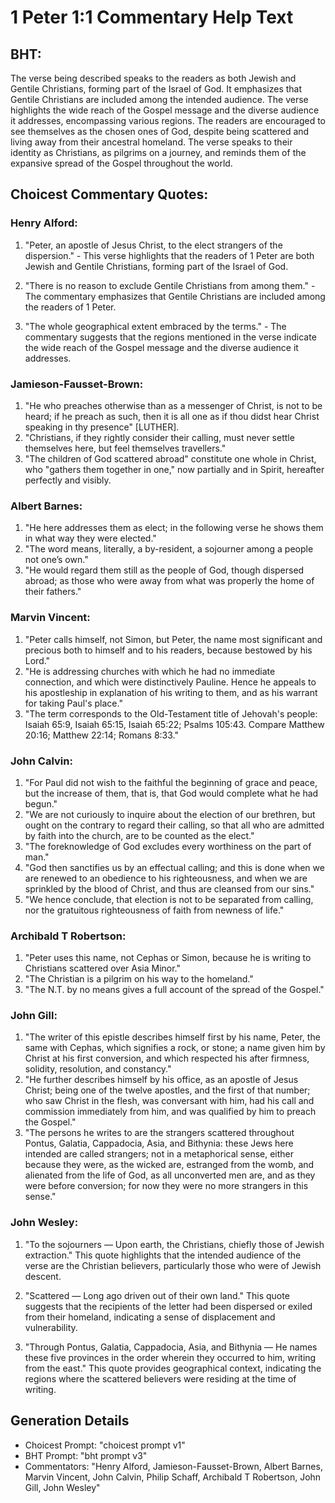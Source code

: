 # 1 Peter 1:1 Commentary Help Text

## BHT:
The verse being described speaks to the readers as both Jewish and Gentile Christians, forming part of the Israel of God. It emphasizes that Gentile Christians are included among the intended audience. The verse highlights the wide reach of the Gospel message and the diverse audience it addresses, encompassing various regions. The readers are encouraged to see themselves as the chosen ones of God, despite being scattered and living away from their ancestral homeland. The verse speaks to their identity as Christians, as pilgrims on a journey, and reminds them of the expansive spread of the Gospel throughout the world.

## Choicest Commentary Quotes:
### Henry Alford:
1. "Peter, an apostle of Jesus Christ, to the elect strangers of the dispersion." - This verse highlights that the readers of 1 Peter are both Jewish and Gentile Christians, forming part of the Israel of God.

2. "There is no reason to exclude Gentile Christians from among them." - The commentary emphasizes that Gentile Christians are included among the readers of 1 Peter.

3. "The whole geographical extent embraced by the terms." - The commentary suggests that the regions mentioned in the verse indicate the wide reach of the Gospel message and the diverse audience it addresses.

### Jamieson-Fausset-Brown:
1. "He who preaches otherwise than as a messenger of Christ, is not to be heard; if he preach as such, then it is all one as if thou didst hear Christ speaking in thy presence" [LUTHER].
2. "Christians, if they rightly consider their calling, must never settle themselves here, but feel themselves travellers."
3. "The children of God scattered abroad" constitute one whole in Christ, who "gathers them together in one," now partially and in Spirit, hereafter perfectly and visibly.

### Albert Barnes:
1. "He here addresses them as elect; in the following verse he shows them in what way they were elected."
2. "The word means, literally, a by-resident, a sojourner among a people not one’s own."
3. "He would regard them still as the people of God, though dispersed abroad; as those who were away from what was properly the home of their fathers."

### Marvin Vincent:
1. "Peter calls himself, not Simon, but Peter, the name most significant and precious both to himself and to his readers, because bestowed by his Lord."
2. "He is addressing churches with which he had no immediate connection, and which were distinctively Pauline. Hence he appeals to his apostleship in explanation of his writing to them, and as his warrant for taking Paul's place."
3. "The term corresponds to the Old-Testament title of Jehovah's people: Isaiah 65:9, Isaiah 65:15, Isaiah 65:22; Psalms 105:43. Compare Matthew 20:16; Matthew 22:14; Romans 8:33."

### John Calvin:
1. "For Paul did not wish to the faithful the beginning of grace and peace, but the increase of them, that is, that God would complete what he had begun."
2. "We are not curiously to inquire about the election of our brethren, but ought on the contrary to regard their calling, so that all who are admitted by faith into the church, are to be counted as the elect."
3. "The foreknowledge of God excludes every worthiness on the part of man."
4. "God then sanctifies us by an effectual calling; and this is done when we are renewed to an obedience to his righteousness, and when we are sprinkled by the blood of Christ, and thus are cleansed from our sins."
5. "We hence conclude, that election is not to be separated from calling, nor the gratuitous righteousness of faith from newness of life."

### Archibald T Robertson:
1. "Peter uses this name, not Cephas or Simon, because he is writing to Christians scattered over Asia Minor." 
2. "The Christian is a pilgrim on his way to the homeland." 
3. "The N.T. by no means gives a full account of the spread of the Gospel."

### John Gill:
1. "The writer of this epistle describes himself first by his name, Peter, the same with Cephas, which signifies a rock, or stone; a name given him by Christ at his first conversion, and which respected his after firmness, solidity, resolution, and constancy."
2. "He further describes himself by his office, as an apostle of Jesus Christ; being one of the twelve apostles, and the first of that number; who saw Christ in the flesh, was conversant with him, had his call and commission immediately from him, and was qualified by him to preach the Gospel."
3. "The persons he writes to are the strangers scattered throughout Pontus, Galatia, Cappadocia, Asia, and Bithynia: these Jews here intended are called strangers; not in a metaphorical sense, either because they were, as the wicked are, estranged from the womb, and alienated from the life of God, as all unconverted men are, and as they were before conversion; for now they were no more strangers in this sense."

### John Wesley:
1. "To the sojourners — Upon earth, the Christians, chiefly those of Jewish extraction." This quote highlights that the intended audience of the verse are the Christian believers, particularly those who were of Jewish descent. 

2. "Scattered — Long ago driven out of their own land." This quote suggests that the recipients of the letter had been dispersed or exiled from their homeland, indicating a sense of displacement and vulnerability.

3. "Through Pontus, Galatia, Cappadocia, Asia, and Bithynia — He names these five provinces in the order wherein they occurred to him, writing from the east." This quote provides geographical context, indicating the regions where the scattered believers were residing at the time of writing.


## Generation Details
- Choicest Prompt: "choicest prompt v1"
- BHT Prompt: "bht prompt v3"
- Commentators: "Henry Alford, Jamieson-Fausset-Brown, Albert Barnes, Marvin Vincent, John Calvin, Philip Schaff, Archibald T Robertson, John Gill, John Wesley"
